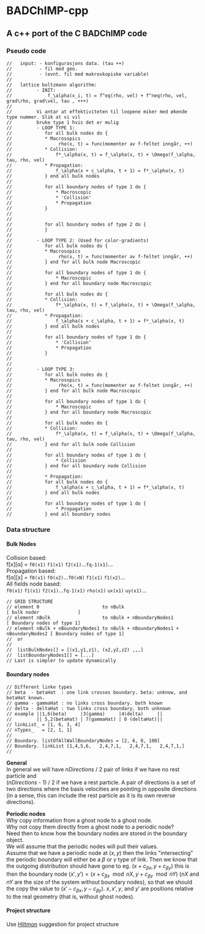 # BADChIMP-cpp
## A c++ port of the C BADChIMP code

### Pseudo code

```
//   input: - konfigurasjons data. (tau ++)
//          - fil med geo.
//          - (evnt. fil med makroskopiske variable)
//
//   lattice boltzmann algorithm:
//         - INIT:
//             f_\alpha(x_i, t) = f^eq(rho, vel) + f^neq(rho, vel, grad\rho, grad\vel, tau , +++)
//
//         Vi antar at effektiviteten til loopene miker med økende type nummer. Slik at vi vil
//         bruke type 1 hvis det er mulig
//         - LOOP TYPE 1:
//            for all bulk nodes do {
//            * Macrosopics
//                 rho(x, t) = func(momenter av f-feltet inngår, ++)
//            * Collision:
//                f*_\alpha(x, t) = f_\alpha(x, t) + \Omega(f_\alpha, tau, rho, vel)
//            * Propagation:
//                f_\alpha(x + c_\alpha, t + 1) = f*_\alpha(x, t)
//            } end all bulk nodes
//
//            for all boundary nodes of type 1 do {
//                * Macroscopic
//                * 'Collision'
//                * Propagation
//            }
//
//
//            for all boundary nodes of type 2 do {
//            }
//
//         - LOOP TYPE 2: (Used for color-gradients)
//            for all bulk nodes do {
//            * Macrosopics
//                 rho(x, t) = func(momenter av f-feltet inngår, ++)
//            } end for all bulk node Macroscopic
//
//            for all boundary nodes of type 1 do {
//                * Macroscopic
//            } end for all boundary node Macroscopic
//
//            for all bulk nodes do {
//            * Collision:
//                f*_\alpha(x, t) = f_\alpha(x, t) + \Omega(f_\alpha, tau, rho, vel)
//            * Propagation:
//                f_\alpha(x + c_\alpha, t + 1) = f*_\alpha(x, t)
//            } end all bulk nodes
//
//            for all boundary nodes of type 1 do {
//                * 'Collision'
//                * Propagation
//            }
//
//
//         - LOOP TYPE 3:
//            for all bulk nodes do {
//            * Macrosopics
//                 rho(x, t) = func(momenter av f-feltet inngår, ++)
//            } end for all bulk node Macroscopic
//
//            for all boundary nodes of type 1 do {
//                * Macroscopic
//            } end for all boundary node Macroscopic
//
//            for all bulk nodes do {
//            * Collision:
//                f*_\alpha(x, t) = f_\alpha(x, t) + \Omega(f_\alpha, tau, rho, vel)
//            } end for all bulk node Collision
//
//            for all boundary nodes of type 1 do {
//                * Collision
//            } end for all boundary node Collision
//
//            * Propagation:
//            for all bulk nodes do {
//                f_\alpha(x + c_\alpha, t + 1) = f*_\alpha(x, t)
//            } end all bulk nodes
//
//            for all boundary nodes of type 1 do {
//                * Propagation
//            } end all boundary nodes
```

### Data structure
#### Bulk Nodes
Collision based:  
f[x][&alpha;] = `f0(x1)` `f1(x1)` `f2(x1)`...`fq-1(x1)`...  
Propagation based:  
f[&alpha;][x] = `f0(x1)` `f0(x2)`...`f0(xN)` `f1(x1)` `f1(x2)`...  
All fields node based:  
`f0(x1)` `f1(x1)` `f2(x1)`...`fq-1(x1)` `rho(x1)` `ux(x1)` `uy(x1)`...

```
// GRID STRUCTURE
// element 0                       to nBulk                                     [ bulk noder              ]
// element nBulk                   to nBulk + nBoundaryNodes1                   [ Boundary nodes of type 1]
// element nBulk + nBoundaryNodes1 to nBulk + nBoundaryNodes1 + nBoundaryNodes2 [ Boundary nodes of type 1]
//  or
//
//  listBulkNodes[] = [(x1,y1,z1), (x2,y2,z2) ,,,]
//  listBoundaryNodes1[] = [...]
// Last is simpler to update dynamically
```


#### Boundary nodes
```
// Different linke types
// beta  - betaHat  : one link crosses boundary. beta: unknow, and betaHat known.
// gamma - gammaHat : no links cross boundary. both known
// delta - deltaHat : two links cross boundary. both unknown
// example ||1,6(beta)     |3(gamma)     |4(delta)     ||
//         || 5,2(betaHat) | 7(gammaHat) | 0 (deltaHat)||
// linkList_ = [1, 6, 3, 4]
// nTypes_   = [2, 1, 1]
//
// Boundary. listOfAllWallBoundaryNodes = [2, 6, 8, 100]
// Boundary. linkList [1,4,5,6,   2,4,7,1,   2,4,7,1,   2,4,7,1,]
//
```  
**General**  
In general we will have *nDirections* / 2 pair of links if we have no rest particle and  
(*nDirections* - 1) / 2 if we have a rest particle.
A pair of directions is a set of two directions where the basis velocities are pointing in opposite directions (in a sense, this can include the rest particle as it is its own reverse directions).  

**Periodic nodes**  
Why copy information from a ghost node to a ghost node.  
Why not copy them directly from a ghost node to a periodic node?  
Need then to know how the boundary nodes are stored in the boundary object.  
We will assume that the periodic nodes will pull their values.  
Assume that we have a periodic node at $(x, y)$ then the links "intersecting" the periodic boundary will either be a $\beta$ or $\gamma$ type of link. Then we know that the outgoing distribution should have gone to eg. $(x + c_{\beta x}, y + c_{\beta y})$ this is then the boundary node $(x', y') = (x + c_{\beta x} \mod nX, y + c_{\beta y} \mod nY)$ (*nX* and *nY* are the size of the system without boundary nodes), so that we should the copy the value to $(x' - c_{\beta x}, y -  c_{\beta y})$.  $x, x', y$, and $y'$ are positions relative to the real geometry (that is, without ghost nodes).

#### Project structure
Use [Hiltmon](https://hiltmon.com/blog/2013/07/03/a-simple-c-plus-plus-project-structure/) suggestion for project structure
